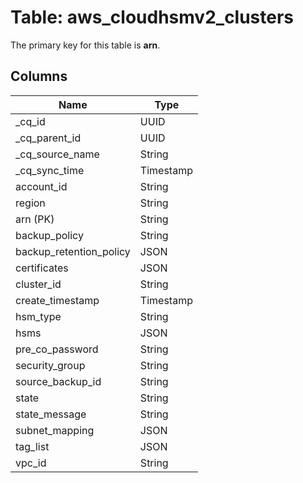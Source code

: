 # Table: aws_cloudhsmv2_clusters



The primary key for this table is **arn**.


## Columns
| Name          | Type          |
| ------------- | ------------- |
|_cq_id|UUID|
|_cq_parent_id|UUID|
|_cq_source_name|String|
|_cq_sync_time|Timestamp|
|account_id|String|
|region|String|
|arn (PK)|String|
|backup_policy|String|
|backup_retention_policy|JSON|
|certificates|JSON|
|cluster_id|String|
|create_timestamp|Timestamp|
|hsm_type|String|
|hsms|JSON|
|pre_co_password|String|
|security_group|String|
|source_backup_id|String|
|state|String|
|state_message|String|
|subnet_mapping|JSON|
|tag_list|JSON|
|vpc_id|String|
